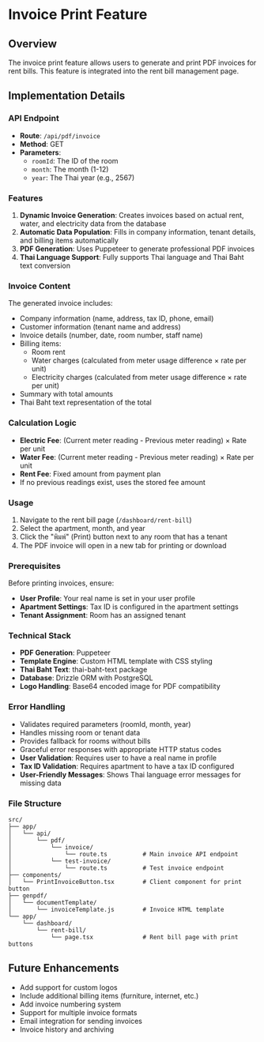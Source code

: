# Invoice Print Feature

## Overview
The invoice print feature allows users to generate and print PDF invoices for rent bills. This feature is integrated into the rent bill management page.

## Implementation Details

### API Endpoint
- **Route**: `/api/pdf/invoice`
- **Method**: GET
- **Parameters**:
  - `roomId`: The ID of the room
  - `month`: The month (1-12)
  - `year`: The Thai year (e.g., 2567)

### Features
1. **Dynamic Invoice Generation**: Creates invoices based on actual rent, water, and electricity data from the database
2. **Automatic Data Population**: Fills in company information, tenant details, and billing items automatically
3. **PDF Generation**: Uses Puppeteer to generate professional PDF invoices
4. **Thai Language Support**: Fully supports Thai language and Thai Baht text conversion

### Invoice Content
The generated invoice includes:
- Company information (name, address, tax ID, phone, email)
- Customer information (tenant name and address)
- Invoice details (number, date, room number, staff name)
- Billing items:
  - Room rent
  - Water charges (calculated from meter usage difference × rate per unit)
  - Electricity charges (calculated from meter usage difference × rate per unit)
- Summary with total amounts
- Thai Baht text representation of the total

### Calculation Logic
- **Electric Fee**: (Current meter reading - Previous meter reading) × Rate per unit
- **Water Fee**: (Current meter reading - Previous meter reading) × Rate per unit
- **Rent Fee**: Fixed amount from payment plan
- If no previous readings exist, uses the stored fee amount

### Usage
1. Navigate to the rent bill page (`/dashboard/rent-bill`)
2. Select the apartment, month, and year
3. Click the "พิมพ์" (Print) button next to any room that has a tenant
4. The PDF invoice will open in a new tab for printing or download

### Prerequisites
Before printing invoices, ensure:
- **User Profile**: Your real name is set in your user profile
- **Apartment Settings**: Tax ID is configured in the apartment settings
- **Tenant Assignment**: Room has an assigned tenant

### Technical Stack
- **PDF Generation**: Puppeteer
- **Template Engine**: Custom HTML template with CSS styling
- **Thai Baht Text**: thai-baht-text package
- **Database**: Drizzle ORM with PostgreSQL
- **Logo Handling**: Base64 encoded image for PDF compatibility

### Error Handling
- Validates required parameters (roomId, month, year)
- Handles missing room or tenant data
- Provides fallback for rooms without bills
- Graceful error responses with appropriate HTTP status codes
- **User Validation**: Requires user to have a real name in profile
- **Tax ID Validation**: Requires apartment to have a tax ID configured
- **User-Friendly Messages**: Shows Thai language error messages for missing data

### File Structure
```
src/
├── app/
│   └── api/
│       └── pdf/
│           └── invoice/
│               └── route.ts          # Main invoice API endpoint
│           └── test-invoice/
│               └── route.ts          # Test invoice endpoint
├── components/
│   └── PrintInvoiceButton.tsx        # Client component for print button
├── genpdf/
│   └── documentTemplate/
│       └── invoiceTemplate.js        # Invoice HTML template
└── app/
    └── dashboard/
        └── rent-bill/
            └── page.tsx              # Rent bill page with print buttons
```

## Future Enhancements
- Add support for custom logos
- Include additional billing items (furniture, internet, etc.)
- Add invoice numbering system
- Support for multiple invoice formats
- Email integration for sending invoices
- Invoice history and archiving 